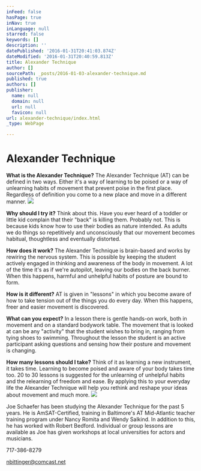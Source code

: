 ```yaml
---
inFeed: false
hasPage: true
inNav: true
inLanguage: null
starred: false
keywords: []
description: ''
datePublished: '2016-01-31T20:41:03.874Z'
dateModified: '2016-01-31T20:40:59.813Z'
title: Alexander Technique
author: []
sourcePath: _posts/2016-01-03-alexander-technique.md
published: true
authors: []
publisher:
  name: null
  domain: null
  url: null
  favicon: null
url: alexander-technique/index.html
_type: WebPage

---
```

# Alexander Technique

**What is the Alexander Technique?** The Alexander Technique (AT) can be defined in two ways. Either it's a way of learning to be poised or a way of unlearning habits of movement that prevent poise in the first place.  Regardless of definition you come to a new place and move in a different manner.
![](https://the-grid-user-content.s3-us-west-2.amazonaws.com/69914152-9b93-4b2f-be4d-14b417e2b31b.jpg)

**Why should I try it?** Think about this. Have you ever heard of a toddler or little kid complain that their "back" is killing them. Probably not. This is because kids know how to use their bodies as nature intended. As adults we do things so repetitively and unconsciously that our movement becomes habitual, thoughtless and eventually distorted.

**How does it work?** The Alexander Technique is brain-based and works by rewiring the nervous system. This is possible by keeping the student actively engaged in thinking and awareness of the body in movement. A lot of the time it's as if we're autopilot, leaving our bodies on the back burner. When this happens, harmful and unhelpful habits of posture are bound to form.

**How is it different?** AT is given in "lessons" in which you become aware of how to take tension out of the things you do every day. When this happens, freer and easier movement is discovered.

**What can you expect?** In a lesson there is gentle hands-on work, both in movement and on a standard bodywork table. The movement that is looked at can be any "activity" that the student wishes to bring in, ranging from tying shoes to swimming. Throughout the lesson the student is an active participant asking questions and sensing how their posture and movement is changing.

**How many lessons should I take?** Think of it as learning a new instrument, it takes time. Learning to become poised and aware of your body takes time too. 20 to 30 lessons is suggested for the unlearning of unhelpful habits and the relearning of freedom and ease. By applying this to your everyday life the Alexander Technique will help you rethink and reshape your ideas about movement and much more.
![](https://the-grid-user-content.s3-us-west-2.amazonaws.com/66a882ba-0330-4b24-acd8-864349df8f25.jpg)

Joe Schaefer has been studying the Alexander Technique for the past 5 years. He is AmSAT-Certified, training in Baltimore's AT Mid-Atlantic teacher training program under Nancy Romita and Wendy Salkind. In addition to this, he has worked with Robert Bedford. Individual or group lessons are available as Joe has given workshops at local universities for actors and musicians.

717-386-8279

nbittinger@comcast.net